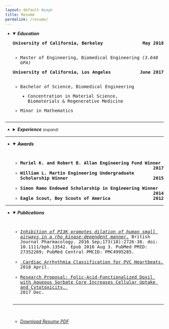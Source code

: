 ```yaml
---
layout: default #page
title: Resume
permalink: /resume/
---
```

<ul><li>
<details open><summary><em><strong>Education</strong></em></summary>

<pre><div style="white-space: pre-wrap;"><div style="text-align: left"><strong>University of California, Berkeley<span style="float:right;">May 2018</span>
</strong></div>
<ul><li>Master of Engineering, Biomedical Engineering <em>(3.648 GPA)</em></li></ul></div></pre>
<pre><div style="white-space: pre-wrap;"><div style="text-align: left"><strong>University of California, Los Angeles<span style="float:right;">June 2017</span>
</strong></div>
<ul><li><p>Bachelor of Science, Biomedical Engineering
<ul><li>Concentration in Material Science,
Biomaterials & Regenerative Medicine</li></ul></p></li><li><p>Minor in Mathematics</p></li></ul></div></pre></details>
<p></p></li></ul>
<hr>
<ul><li>
<details><summary><em><strong>Experience</strong></em> <i><small>(expand)</small></i></summary>
<pre><div style="white-space: pre-wrap;"><div style="text-align: left"><strong>Kelvi                                                                                                                       <span style="float:right;">Jun 2018 – Present</span>
R&D Engineer                                       <span style="float:right;">Los Angeles, CA</span></strong></div>
<ul><li>Under supervision applies functional specifications and uses engineering tools to design hardware, electronic circuits, control systems and algorithms for product changes and new development</li>
<li>Develop and maintain proprietary data collection software tools</li>
<li>Uses software tools or applications to perform routine analysis to predict performance of electronic circuits and control systems and identifies design improvements by evaluating results</li>
<li>Performs reliability analysis such as risk assessments and Failure Mode Effects Analysis by compiling and examining data</li>
<li>Identifies testing requirements at a system level with the emphasis on complying with 60601-1 test standards and Kelvi’s procedures</li>
<li>Coordinates with project leads to produce project deliverables by assessing input requirements and applying functional specifications</li>
<li>Develops relationships through excellent communication skills and acts as a key resource to create innovative solutions</li></ul></div></pre>
<pre><div style="white-space: pre-wrap;"><div style="text-align: left"><strong>Bio-Rad Laboratories<span style="float:right;">April 2017 – December 2017</span>
Manufacturing and Quality Engineering Intern<span style="float:right;">Lake Forest, CA</span></strong></div>
<ul><li>Design, research, analyze, and test biomanufacturing processes</li>
<li>Use mechanistic and phenomenological models to perform root cause analysis</li>
<li>Support corrective and preventative action (CAPA) process</li>
<li>Produce business impact and technical reports supporting corrective actions</li>
<li>Manage and update SOP and MP documentation</li>
<li>Perform process and equipment qualifications (IQ/PQ/OQ)</li></ul></div></pre>
<pre><div style="white-space: pre-wrap;"><div style="text-align: left"><strong>UCSF-Berkeley Joint Capstone Project<span style="float:right;">Sept 2017 – June2019</span>
Data Analyst<span style="float:right;">Berkeley, CA</span></strong></div>
<ul><li>Utilize Python and TensorFlow to analyze clinical electrocardiogram time series</li>
<li>Apply a series of classifiers for Premature Ventricular Contraction (PVC) electrocardiogram events including Naïve Bayes, convolutional neural network (CNN), and Random Forest</li>
<li>Achieve a lower false positive alarm rate, reducing nurse alarm fatigue</li></ul></div></pre>

<pre><div style="white-space: pre-wrap;"><div style="text-align: left"><strong>Forcyte Biotechnologies, Inc.<span style="float:right;">Sept 2015 – Jan 2017</span>
Undergraduate Researcher<span style="float:right;">Los Angeles, CA</span></strong></div>
<ul><li>Develop a novel force phenotyping platform ideal for high throughput pharmaceutical screening</li>
<li>Measure single cell contractile forces on Fibronectin-treated PDMS patterns</li>
<li>Execute Microfabrication, Staining, and Fluorescent Microscopy techniques</li>
<li>Published results in the British Journal of Pharmacology</li></ul></div></pre></details>
<p></p></li></ul>
<hr>
<ul><li><details open><summary><em><strong>Awards</strong></em></summary>
<pre><div style="white-space: pre-wrap;"><strong>
<ul><li>Muriel K. and Robert B. Allan Engineering Fund Winner <span style="float:right;">2017</span></li>
<li>William L. Martin Engineering Undergraduate Scholarship Winner <span style="float:right;">2015</span></li>
<li>Simon Ramo Endowed Scholarship in Engineering Winner <span style="float:right;">2014</span></li>
<li>Eagle Scout, Boy Scouts of America <span style="float:right;">2012</span></li></ul></strong></div></pre></details>
<p></p></li></ul>
<hr>
<ul><li>
<details open><summary><em><strong>Publications</strong></em></summary>
<pre><div style="white-space: pre-wrap;">
<ul><li><em><a href="https://www.ncbi.nlm.nih.gov/pubmed/27352269">Inhibition of PI3K promotes dilation of human small airways in a rho kinase-dependent manner.</a></em> British Journal Pharmacology. 2016 Sep;173(18):2726-38. doi: 10.1111/bph.13542. Epub 2016 Aug 3. PubMed PMID: 27352269; PubMed Central PMCID: PMC4995285.</li>
<li><a href="../assets/Cardiac_Arrhythmia_Classification_for_PVC_Heartbeats.pdf"> Cardiac Arrhythmia Classification for PVC Heartbeats. </a>
2018 April.
</li>
<li><a href="../assets/Folic-Acid-Functionalized_Doxil_with_Aqueous_Sorbate_Core_Increases_CellularUptake_and_Cytotoxicity.pdf">Research Proposal: Folic-Acid-Functionalized Doxil with Aqueous Sorbate Core Increases Cellular Uptake and Cytotoxicity. </a>
2017 Dec.
</li>
</ul></div></pre>
</details>

<hr>

<div style="white-space: pre-wrap;">
<ul><li><em><a href="../assets/AdamAndrews_Resume_R.pdf">Download Resume PDF</a></em></li></ul></div>